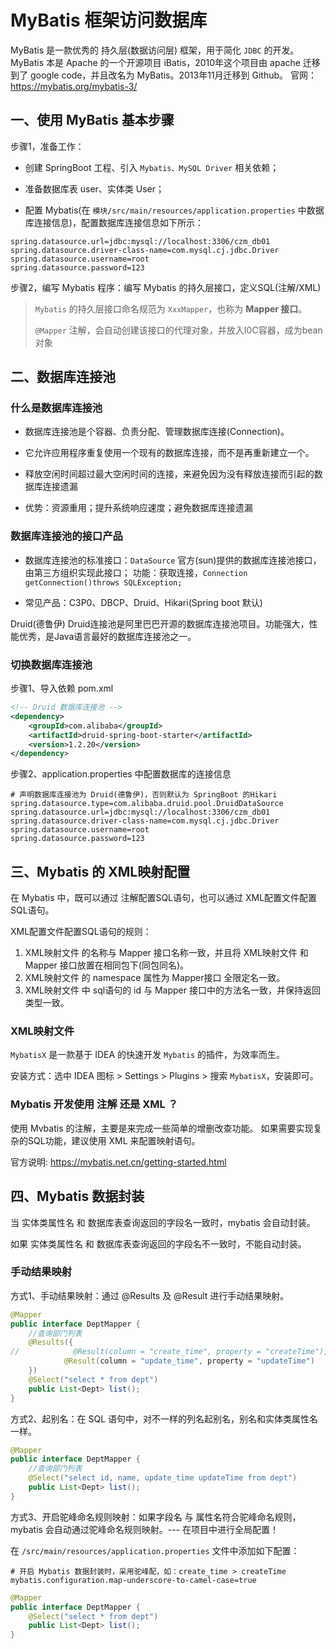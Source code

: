 # MyBatis 框架访问数据库

MyBatis 是一款优秀的 持久层(数据访问层) 框架，用于简化 `JDBC` 的开发。
MyBatis 本是 Apache 的一个开源项目 iBatis，2010年这个项目由 apache 迁移到了 google code，并且改名为 MyBatis。2013年11月迁移到 Github。
官网：<https://mybatis.org/mybatis-3/>

## 一、使用 MyBatis 基本步骤

步骤1，准备工作：

* 创建 SpringBoot 工程、引入 `Mybatis、MySQL Driver` 相关依赖；

* 准备数据库表 user、实体类 User；

* 配置 Mybatis(在 `模块/src/main/resources/application.properties` 中数据库连接信息)，配置数据库连接信息如下所示：

```
spring.datasource.url=jdbc:mysql://localhost:3306/czm_db01
spring.datasource.driver-class-name=com.mysql.cj.jdbc.Driver
spring.datasource.username=root
spring.datasource.password=123
```

步骤2，编写 Mybatis 程序：编写 Mybatis 的持久层接口，定义SQL(注解/XML)

> `Mybatis` 的持久层接口命名规范为 `XxxMapper`，也称为 **Mapper 接口**。
>
> `@Mapper` 注解，会自动创建该接口的代理对象，并放入I0C容器，成为bean对象


## 二、数据库连接池

### 什么是数据库连接池

* 数据库连接池是个容器、负责分配、管理数据库连接(Connection)。

* 它允许应用程序重复使用一个现有的数据库连接，而不是再重新建立一个。

* 释放空闲时间超过最大空闲时间的连接，来避免因为没有释放连接而引起的数据库连接遗漏

* 优势：资源重用；提升系统响应速度；避免数据库连接遗漏

### 数据库连接池的接口产品

* 数据库连接池的标准接口：`DataSource`
  官方(sun)提供的数据库连接池接口，由第三方组织实现此接口；
  功能：获取连接，`Connection getConnection()throws SQLException;`

* 常见产品：C3P0、DBCP、Druid、Hikari(Spring boot 默认)

Druid(德鲁伊)
Druid连接池是阿里巴巴开源的数据库连接池项目。功能强大，性能优秀，是Java语言最好的数据库连接池之一。

### 切换数据库连接池

步骤1、导入依赖 pom.xml
```xml
<!-- Druid 数据库连接池 -->
<dependency>
	<groupId>com.alibaba</groupId>
	<artifactId>druid-spring-boot-starter</artifactId>
	<version>1.2.20</version>
</dependency>
```
步骤2、application.properties 中配置数据库的连接信息

```
# 声明数据库连接池为 Druid(德鲁伊)，否则默认为 SpringBoot 的Hikari
spring.datasource.type=com.alibaba.druid.pool.DruidDataSource
spring.datasource.url=jdbc:mysql://localhost:3306/czm_db01
spring.datasource.driver-class-name=com.mysql.cj.jdbc.Driver
spring.datasource.username=root
spring.datasource.password=123
```

## 三、Mybatis 的 XML映射配置

在 Mybatis 中，既可以通过 注解配置SQL语句，也可以通过 XML配置文件配置SQL语句。

XML配置文件配置SQL语句的规则：
1. XML映射文件 的名称与 Mapper 接口名称一致，并且将 XML映射文件 和 Mapper 接口放置在相同包下(同包同名)。
2. XML映射文件 的 namespace 属性为 Mapper接口 全限定名一致。
3. XML映射文件 中 sql语句的 id 与 Mapper 接口中的方法名一致，并保持返回类型一致。

### XML映射文件

`MybatisX` 是一款基于 IDEA 的快速开发 `Mybatis` 的插件，为效率而生。

安装方式：选中 IDEA 图标 > Settings > Plugins > 搜索 `MybatisX`，安装即可。

### Mybatis 开发使用 注解 还是 XML ？

使用 Mvbatis 的注解，主要是来完成一些简单的增删改查功能。
如果需要实现复杂的SQL功能，建议使用 XML 来配置映射语句。

官方说明: <https://mybatis.net.cn/getting-started.html>

## 四、Mybatis 数据封装

当 实体类属性名 和 数据库表查询返回的字段名一致时，mybatis 会自动封装。

如果 实体类属性名 和 数据库表查询返回的字段名不一致时，不能自动封装。

### 手动结果映射

方式1、手动结果映射：通过 @Results 及 @Result 进行手动结果映射。
```java
@Mapper
public interface DeptMapper {
    //查询部门列表
    @Results({
//            @Result(column = "create_time", property = "createTime"),
            @Result(column = "update_time", property = "updateTime")
    })
    @Select("select * from dept")
    public List<Dept> list();
}
```

方式2、起别名：在 SQL 语句中，对不一样的列名起别名，别名和实体类属性名一样。

```java
@Mapper
public interface DeptMapper {
    //查询部门列表
    @Select("select id, name, update_time updateTime from dept")
    public List<Dept> list();
}
```

方式3、开启驼峰命名规则映射：如果字段名 与 属性名符合驼峰命名规则，mybatis 会自动通过驼峰命名规则映射。--- 在项目中进行全局配置！

在 `/src/main/resources/application.properties` 文件中添加如下配置：
```
# 开启 Mybatis 数据封装时，采用驼峰配，如：create_time > createTime
mybatis.configuration.map-underscore-to-camel-case=true
```
```java
@Mapper
public interface DeptMapper {
    @Select("select * from dept")
    public List<Dept> list();
}
```



